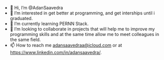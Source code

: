 - 👋 Hi, I’m @AdanSaavedra
- 👀 I’m interested in get better at programming, and get interships until i graduated.
- 🌱 I’m currently learning PERNN Stack.
- 💞️ I’m looking to collaborate in projects that will help me to improve my programming skills and at the same time allow me to meet colleagues in the same field.  
- 📫 How to reach me adansaavedraa@icloud.com or at https://www.linkedin.com/in/adansaavedra/.

<!---
AdanSaavedra/AdanSaavedra is a ✨ special ✨ repository because its `README.md` (this file) appears on your GitHub profile.
You can click the Preview link to take a look at your changes.
--->
